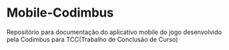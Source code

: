 # Mobile-Codimbus
Repositório para documentação do aplicativo mobile do jogo desenvolvido pela Codimbus para TCC(Trabalho de Conclusão de Curso)
